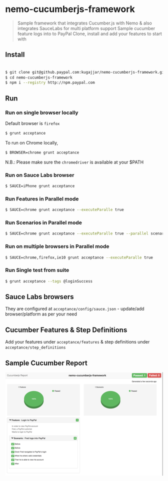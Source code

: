 # nemo-cucumberjs-framework
> Sample framework that integrates Cucumber.js with Nemo & also integrates SauceLabs for multi platform support
> Sample cucumber feature logs into to PayPal
> Clone, install and add your features to start with

## Install

``` bash

$ git clone git@github.paypal.com:kugajjar/nemo-cucumberjs-framework.git
$ cd nemo-cucumberjs-framework
$ npm i --registry http://npm.paypal.com

```

## Run

### Run on single browser locally

Default browser is `firefox`

``` bash
$ grunt acceptance
```

To run on Chrome locally, 

``` bash
$ BROWSER=chrome grunt acceptance
```

N.B.: Please make sure the `chromedriver` is available at your $PATH

### Run on Sauce Labs browser

``` bash
$ SAUCE=iPhone grunt acceptance
```

### Run Features in Parallel mode

``` bash
$ SAUCE=chrome grunt acceptance --executeParalle true 
```

### Run Scenarios in Parallel mode

``` bash
$ SAUCE=chrome grunt acceptance --executeParalle true --parallel scenarios 
```

### Run on multiple browsers in Parallel mode

``` bash
$ SAUCE=chrome,firefox,ie10 grunt acceptance --executeParalle true 
```

### Run Single test from suite

``` bash
$ grunt acceptance --tags @loginSuccess
```

## Sauce Labs browsers

They are configured at `acceptance/config/sauce.json` - update/add browser/platform as per your need

## Cucumber Features & Step Definitions

Add your features under `acceptance/features` & step definitions under `acceptance/step_definitions`

## Sample Cucumber Report
![Alt text](/acceptance/report/sampleCucumberReport.png "Sample Report")

